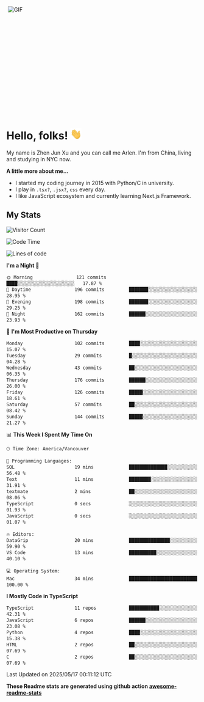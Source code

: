 <img align="right" alt="GIF" src="https://media.giphy.com/media/xUA7bdpLxQhsSQdyog/giphy.gif" width="500" height="320" />

# Hello, folks! <img src="https://raw.githubusercontent.com/arlenxuzj/arlenxuzj/master/assets/wave.gif" width="30px">

My name is Zhen Jun Xu and you can call me Arlen. I'm from China, living and studying in NYC now.

**A little more about me...**

 - I started my coding journey in 2015 with Python/C in university.
 - I play in `.tsx?`, `.jsx?`, `css` every day.
 - I like JavaScript ecosystem and currently learning Next.js Framework.

## My Stats

![Visitor Count](https://komarev.com/ghpvc/?username=arlenxuzj&color=blue&label=Profile+Views)

<!--START_SECTION:waka-->
![Code Time](http://img.shields.io/badge/Code%20Time-3%2C343%20hrs%2045%20mins-blue)

![Lines of code](https://img.shields.io/badge/From%20Hello%20World%20I%27ve%20Written-678.6%20thousand%20lines%20of%20code-blue)

**I'm a Night 🦉** 

```text
🌞 Morning                121 commits         ████░░░░░░░░░░░░░░░░░░░░░   17.87 % 
🌆 Daytime                196 commits         ███████░░░░░░░░░░░░░░░░░░   28.95 % 
🌃 Evening                198 commits         ███████░░░░░░░░░░░░░░░░░░   29.25 % 
🌙 Night                  162 commits         ██████░░░░░░░░░░░░░░░░░░░   23.93 % 
```
📅 **I'm Most Productive on Thursday** 

```text
Monday                   102 commits         ████░░░░░░░░░░░░░░░░░░░░░   15.07 % 
Tuesday                  29 commits          █░░░░░░░░░░░░░░░░░░░░░░░░   04.28 % 
Wednesday                43 commits          ██░░░░░░░░░░░░░░░░░░░░░░░   06.35 % 
Thursday                 176 commits         ██████░░░░░░░░░░░░░░░░░░░   26.00 % 
Friday                   126 commits         █████░░░░░░░░░░░░░░░░░░░░   18.61 % 
Saturday                 57 commits          ██░░░░░░░░░░░░░░░░░░░░░░░   08.42 % 
Sunday                   144 commits         █████░░░░░░░░░░░░░░░░░░░░   21.27 % 
```


📊 **This Week I Spent My Time On** 

```text
🕑︎ Time Zone: America/Vancouver

💬 Programming Languages: 
SQL                      19 mins             ██████████████░░░░░░░░░░░   56.48 % 
Text                     11 mins             ████████░░░░░░░░░░░░░░░░░   31.91 % 
textmate                 2 mins              ██░░░░░░░░░░░░░░░░░░░░░░░   08.06 % 
TypeScript               0 secs              ░░░░░░░░░░░░░░░░░░░░░░░░░   01.93 % 
JavaScript               0 secs              ░░░░░░░░░░░░░░░░░░░░░░░░░   01.07 % 

🔥 Editors: 
DataGrip                 20 mins             ███████████████░░░░░░░░░░   59.90 % 
VS Code                  13 mins             ██████████░░░░░░░░░░░░░░░   40.10 % 

💻 Operating System: 
Mac                      34 mins             █████████████████████████   100.00 % 
```

**I Mostly Code in TypeScript** 

```text
TypeScript               11 repos            ███████████░░░░░░░░░░░░░░   42.31 % 
JavaScript               6 repos             ██████░░░░░░░░░░░░░░░░░░░   23.08 % 
Python                   4 repos             ████░░░░░░░░░░░░░░░░░░░░░   15.38 % 
HTML                     2 repos             ██░░░░░░░░░░░░░░░░░░░░░░░   07.69 % 
C                        2 repos             ██░░░░░░░░░░░░░░░░░░░░░░░   07.69 % 
```




 Last Updated on 2025/05/17 00:11:12 UTC
<!--END_SECTION:waka-->

**These Readme stats are generated using github action [awesome-readme-stats](https://github.com/anmol098/waka-readme-stats)**

